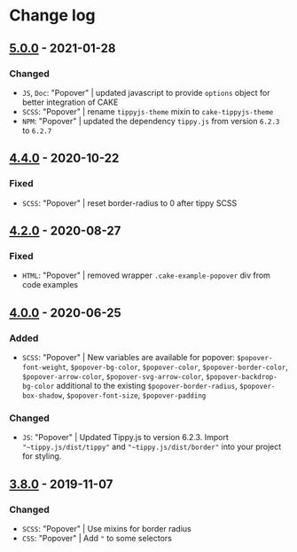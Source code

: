 # Change log

## [5.0.0](https://github.com/cake-hub/lidl-web-bootstrap_theme/tree/v5.0.0) - 2021-01-28

### Changed

* `JS`, `Doc`: "Popover" | updated javascript to provide `options` object for better integration of CAKE
* `SCSS`: "Popover" | rename `tippyjs-theme` mixin to `cake-tippyjs-theme`
* `NPM`: "Popover" | updated the dependency `tippy.js` from version `6.2.3` to `6.2.7`


## [4.4.0](https://github.com/cake-hub/web-css_framework/tree/v4.4.0) - 2020-10-22

### Fixed

* `SCSS`: "Popover" | reset border-radius to 0 after tippy SCSS


## [4.2.0](https://github.com/cake-hub/web-css_framework/tree/v4.2.0) - 2020-08-27

### Fixed

* `HTML`: "Popover" | removed wrapper `.cake-example-popover` div from code examples


## [4.0.0](https://github.com/cake-hub/web-css_framework/tree/v4.0.0) - 2020-06-25

### Added

* `SCSS`: "Popover" | New variables are available for popover: `$popover-font-weight`, `$popover-bg-color`, `$popover-color`, `$popover-border-color`, `$popover-arrow-color`, `$popover-svg-arrow-color`, `$popover-backdrop-bg-color` additional to the existing `$popover-border-radius`, `$popover-box-shadow`, `$popover-font-size`, `$popover-padding`

### Changed

* `JS`: "Popover" | Updated Tippy.js to version 6.2.3. Import `"~tippy.js/dist/tippy"` and `"~tippy.js/dist/border"` into your project for styling.


## [3.8.0](https://www.secrz.de/bitbucket/projects/CAKE/repos/phoenix/browse?at=refs%2Ftags%2Fv3.8.0) - 2019-11-07

### Changed

* `SCSS`: "Popover" | Use mixins for border radius
* `CSS`: "Popover" | Add `"` to some selectors
